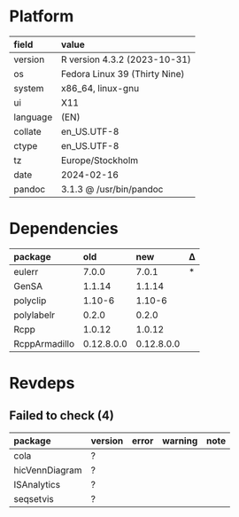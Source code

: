 # Platform

|field    |value                         |
|:--------|:-----------------------------|
|version  |R version 4.3.2 (2023-10-31)  |
|os       |Fedora Linux 39 (Thirty Nine) |
|system   |x86_64, linux-gnu             |
|ui       |X11                           |
|language |(EN)                          |
|collate  |en_US.UTF-8                   |
|ctype    |en_US.UTF-8                   |
|tz       |Europe/Stockholm              |
|date     |2024-02-16                    |
|pandoc   |3.1.3 @ /usr/bin/pandoc       |

# Dependencies

|package       |old        |new        |Δ  |
|:-------------|:----------|:----------|:--|
|eulerr        |7.0.0      |7.0.1      |*  |
|GenSA         |1.1.14     |1.1.14     |   |
|polyclip      |1.10-6     |1.10-6     |   |
|polylabelr    |0.2.0      |0.2.0      |   |
|Rcpp          |1.0.12     |1.0.12     |   |
|RcppArmadillo |0.12.8.0.0 |0.12.8.0.0 |   |

# Revdeps

## Failed to check (4)

|package        |version |error |warning |note |
|:--------------|:-------|:-----|:-------|:----|
|cola           |?       |      |        |     |
|hicVennDiagram |?       |      |        |     |
|ISAnalytics    |?       |      |        |     |
|seqsetvis      |?       |      |        |     |

